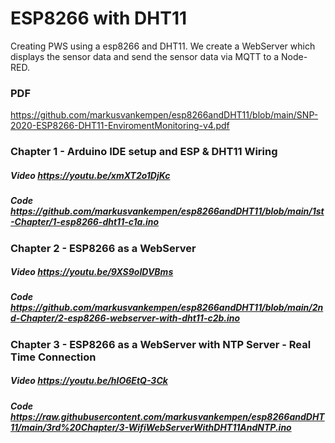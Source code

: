 # ESP8266 with DHT11 
Creating PWS using a esp8266 and DHT11. We create a WebServer which displays the sensor data and send the sensor data via MQTT to a Node-RED.
### PDF
https://github.com/markusvankempen/esp8266andDHT11/blob/main/SNP-2020-ESP8266-DHT11-EnviromentMonitoring-v4.pdf

### Chapter 1 - Arduino IDE setup and ESP & DHT11 Wiring
##### Video https://youtu.be/xmXT2o1DjKc
##### Code https://github.com/markusvankempen/esp8266andDHT11/blob/main/1st-Chapter/1-esp8266-dht11-c1a.ino

### Chapter 2 - ESP8266 as a WebServer
##### Video https://youtu.be/9XS9oIDVBms
##### Code https://github.com/markusvankempen/esp8266andDHT11/blob/main/2nd-Chapter/2-esp8266-webserver-with-dht11-c2b.ino

### Chapter 3 - ESP8266 as a WebServer with NTP Server - Real Time Connection
##### Video https://youtu.be/hIO6EtQ-3Ck
##### Code https://raw.githubusercontent.com/markusvankempen/esp8266andDHT11/main/3rd%20Chapter/3-WifiWebServerWithDHT11AndNTP.ino



